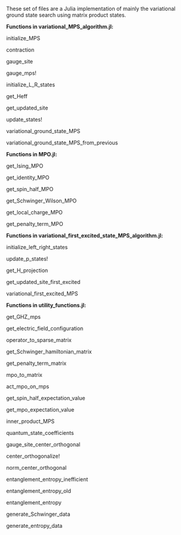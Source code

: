 These set of files are a Julia implementation of mainly the variational ground state search using matrix product states.

**Functions in variational_MPS_algorithm.jl:**

initialize_MPS

contraction

gauge_site

gauge_mps!

initialize_L_R_states

get_Heff

get_updated_site

update_states!

variational_ground_state_MPS

variational_ground_state_MPS_from_previous

**Functions in MPO.jl:**

get_Ising_MPO

get_identity_MPO

get_spin_half_MPO

get_Schwinger_Wilson_MPO

get_local_charge_MPO

get_penalty_term_MPO

**Functions in variational_first_excited_state_MPS_algorithm.jl:**

initialize_left_right_states

update_p_states!

get_H_projection

get_updated_site_first_excited

variational_first_excited_MPS

**Functions in utility_functions.jl:**

get_GHZ_mps

get_electric_field_configuration

operator_to_sparse_matrix

get_Schwinger_hamiltonian_matrix

get_penalty_term_matrix

mpo_to_matrix

act_mpo_on_mps

get_spin_half_expectation_value

get_mpo_expectation_value

inner_product_MPS

quantum_state_coefficients

gauge_site_center_orthogonal

center_orthogonalize!

norm_center_orthogonal

entanglement_entropy_inefficient

entanglement_entropy_old

entanglement_entropy

generate_Schwinger_data

generate_entropy_data
